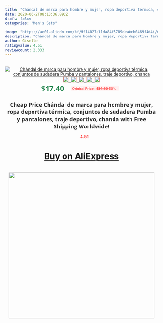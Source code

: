 ```yaml
---
title: "Chándal de marca para hombre y mujer, ropa deportiva térmica, conjuntos de sudadera Pumba y pantalones, traje deportivo, chanda"
date: 2020-06-2T08:10:36.892Z
draft: false
categories: "Men's Sets"

image: "https://ae01.alicdn.com/kf/Hf14027e11da84f5789dea0cb0469f4d4i/Chándal-de-marca-para-hombre-y-mujer-ropa-deportiva-térmica-conjuntos-de-sudadera-Pumba-y-pantalones.jpg"
description: "Chándal de marca para hombre y mujer, ropa deportiva térmica, conjuntos de sudadera Pumba y pantalones, traje deportivo, chanda"
author: Giselle
ratingvalue: 4.51
reviewcount: 2.333
---
```

<br>
<div style="text-align: center;">
<a href="https://s.click.aliexpress.com/e/_ATjYOD" target="_blank" rel="nofollow noopener noreferrer"><img alt="Chándal de marca para hombre y mujer, ropa deportiva térmica, conjuntos de sudadera Pumba y pantalones, traje deportivo, chanda" class="magnifier-image" src="https://ae01.alicdn.com/kf/Hf14027e11da84f5789dea0cb0469f4d4i/Chándal-de-marca-para-hombre-y-mujer-ropa-deportiva-térmica-conjuntos-de-sudadera-Pumba-y-pantalones.jpg_640x640.jpg">
<br>
<img style="border:1px solid salmon" src="https://ae01.alicdn.com/kf/Hf14027e11da84f5789dea0cb0469f4d4i/Chándal-de-marca-para-hombre-y-mujer-ropa-deportiva-térmica-conjuntos-de-sudadera-Pumba-y-pantalones.jpg_120x120.jpg">&nbsp;&nbsp;<img style="border:1px solid salmon" src="https://ae01.alicdn.com/kf/H0dda1fadba6c4ce685764caffbd967fbB/Chándal-de-marca-para-hombre-y-mujer-ropa-deportiva-térmica-conjuntos-de-sudadera-Pumba-y-pantalones.jpg_120x120.jpg">&nbsp;&nbsp;<img style="border:1px solid salmon" src="https://ae01.alicdn.com/kf/Hfe71fa581c474638b2dada5e670c7d43U/Chándal-de-marca-para-hombre-y-mujer-ropa-deportiva-térmica-conjuntos-de-sudadera-Pumba-y-pantalones.jpg_120x120.jpg">&nbsp;&nbsp;<img style="border:1px solid salmon" src="https://ae01.alicdn.com/kf/Hfa4cb228b3e34732aa3239e991273bcaT/Chándal-de-marca-para-hombre-y-mujer-ropa-deportiva-térmica-conjuntos-de-sudadera-Pumba-y-pantalones.jpg_120x120.jpg">&nbsp;&nbsp;<img style="border:1px solid salmon" src="https://ae01.alicdn.com/kf/H85f398b2533f48e3b0d9aa7eba5084d6d/Chándal-de-marca-para-hombre-y-mujer-ropa-deportiva-térmica-conjuntos-de-sudadera-Pumba-y-pantalones.jpg_120x120.jpg"></a></div><br0>
<div style="text-align: center;"><span style="background-color: white; border: 0px; box-sizing: border-box; color: seagreen; display: inline-block; font-family: &quot;open sans&quot; , &quot;arial&quot; , &quot;helvetica&quot; , sans-serif , &quot;heiti&quot;; font-size: 24px; font-stretch: inherit; font-weight: 700; line-height: inherit; margin: 0px 10px 0px 0px; padding: 0px; vertical-align: middle;">$17.40 </span>
<span style="background: rgb(255 , 241 , 241); border-radius: 3px; border: 0px; box-sizing: border-box; color: #ff4747; display: inline-block; font-family: inherit; font-size: 12px; font-stretch: inherit; font-style: inherit; font-variant: inherit; font-weight: 600; line-height: inherit; margin: 0px; padding: 2px 5px; transform: scale(0.9); vertical-align: middle;">Original Price : <b style="text-decoration: line-through;">$34.80 </b> 50%&nbsp;&nbsp;</span></div>
<h1 style="color: #333333; display: inline-block; font-family: &quot;open sans&quot; , &quot;arial&quot; , &quot;helvetica&quot; , sans-serif , &quot;heiti&quot;; font-size: 18px; font-stretch: inherit; font-weight: 700; text-align: center;">Cheap Price Chándal de marca para hombre y mujer, ropa deportiva térmica, conjuntos de sudadera Pumba y pantalones, traje deportivo, chanda with Free Shipping Worldwide!</h1>
<div style="color: #ff4747; text-align: center;">
<img src="https://4.bp.blogspot.com/-M0ZcTcb-5uY/XleCXlxnR4I/AAAAAAAAAEc/OrjgMkXV1oMQFaCRZj5HQwOCBcu3w1FegCPcBGAYYCw/s1600/star.png" style="height: 15px;">&nbsp;<b>4.51</b></div>
<div class="button_cont" align="center"><a class="buynow_a" href="https://s.click.aliexpress.com/e/_ATjYOD" target="_blank" rel="nofollow noopener noreferrer"><H1>Buy on AliExpress</H1></a></div><br>
<div class="separator" style="clear: both; text-align: center;">
<img src="https://lh3.googleusercontent.com/-pTy5HemUv9M/XlePHvY0dAI/AAAAAAAAAE4/0nX5iRUoIWY8eMW9Dpxeirr157OZliDIgCLcBGAsYHQ/s1600/badge.gif" width="480">
</div>
